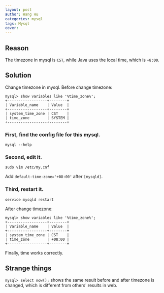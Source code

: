 ```yaml
---
layout: post
author: Hang Hu
categories: mysql
tags: Mysql 
cover: 
---
```


## Reason

The timezone in mysql is `CST`, while Java uses the local time, which is `+8:00`.
## Solution

Change timezone in mysql.
Before change timezone:
```
mysql> show variables like '%time_zone%';
+------------------+--------+
| Variable_name    | Value  |
+------------------+--------+
| system_time_zone | CST    |
| time_zone        | SYSTEM |
+------------------+--------+
```
### First, find the config file for this mysql.

```
mysql --help
```
### Second, edit it.

```
sudo vim /etc/my.cnf
```
Add `default-time-zone='+08:00'` after `[mysqld]`.
### Third, restart it.

```
service mysqld restart
```
After change timezone:
```
mysql> show variables like '%time_zone%';
+------------------+--------+
| Variable_name    | Value  |
+------------------+--------+
| system_time_zone | CST    |
| time_zone        | +08:00 |
+------------------+--------+
```
Finally, time works correctly.
## Strange things

`mysql> select now();` shows the same result before and after timezone is changed, which is different from others' results in web.
